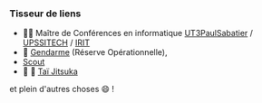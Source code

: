 ### Tisseur de liens
- :man_teacher: Maître de Conférences en informatique [UT3PaulSabatier](https://www.univ-tlse3.fr) / [UPSSITECH](https://www.upssitech.eu) / [IRIT](https://www.irit.fr)
- :cop: [Gendarme](https://www.gendarmerie.interieur.gouv.fr) (Réserve Opérationnelle), 
- [Scout](https://www.sgdf.fr)
- 	:martial_arts_uniform: :cherry_blossom: [Taï Jitsuka](https://www.nihon-tai-jitsu.fr) 

et plein d'autres choses :smile: !

<!--
https://github.com/ikatyang/emoji-cheat-sheet/blob/master/README.md
-->



